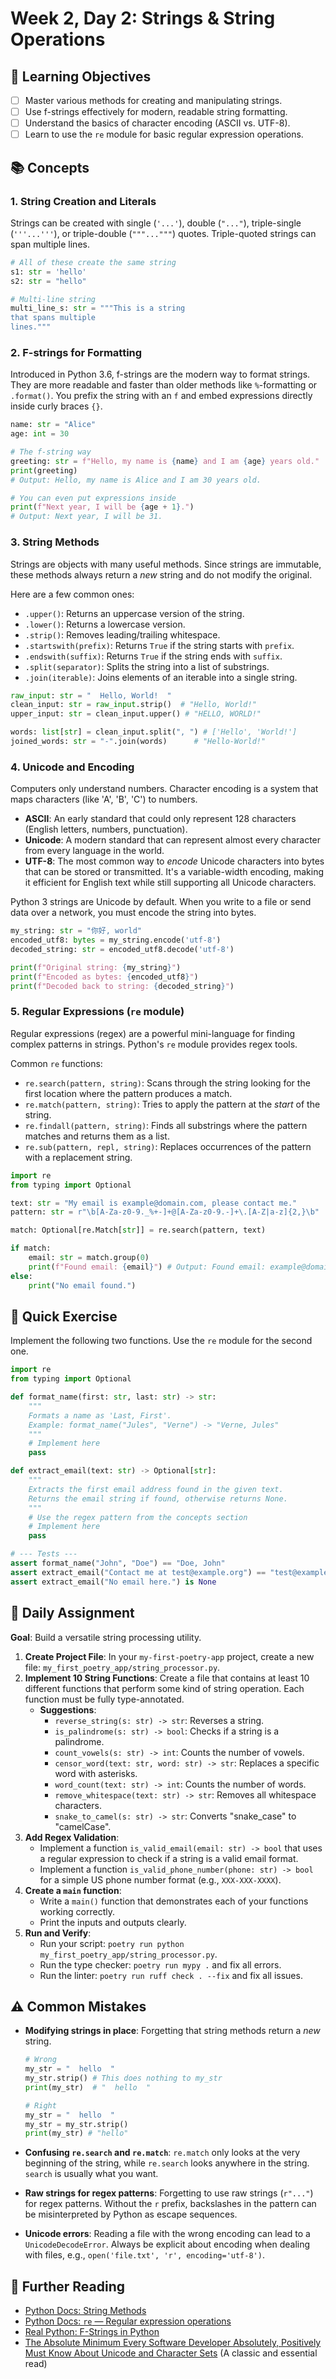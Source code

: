 # Week 2, Day 2: Strings & String Operations

## 🎯 Learning Objectives

- [ ] Master various methods for creating and manipulating strings.
- [ ] Use f-strings effectively for modern, readable string formatting.
- [ ] Understand the basics of character encoding (ASCII vs. UTF-8).
- [ ] Learn to use the `re` module for basic regular expression operations.

## 📚 Concepts

### 1. String Creation and Literals

Strings can be created with single (`'...'`), double (`"..."`), triple-single (`'''...'''`), or triple-double (`"""..."""`) quotes. Triple-quoted strings can span multiple lines.

```python
# All of these create the same string
s1: str = 'hello'
s2: str = "hello"

# Multi-line string
multi_line_s: str = """This is a string
that spans multiple
lines."""
```

### 2. F-strings for Formatting

Introduced in Python 3.6, f-strings are the modern way to format strings. They are more readable and faster than older methods like `%`-formatting or `.format()`. You prefix the string with an `f` and embed expressions directly inside curly braces `{}`.

```python
name: str = "Alice"
age: int = 30

# The f-string way
greeting: str = f"Hello, my name is {name} and I am {age} years old."
print(greeting)
# Output: Hello, my name is Alice and I am 30 years old.

# You can even put expressions inside
print(f"Next year, I will be {age + 1}.")
# Output: Next year, I will be 31.
```

### 3. String Methods

Strings are objects with many useful methods. Since strings are immutable, these methods always return a _new_ string and do not modify the original.

Here are a few common ones:

- `.upper()`: Returns an uppercase version of the string.
- `.lower()`: Returns a lowercase version.
- `.strip()`: Removes leading/trailing whitespace.
- `.startswith(prefix)`: Returns `True` if the string starts with `prefix`.
- `.endswith(suffix)`: Returns `True` if the string ends with `suffix`.
- `.split(separator)`: Splits the string into a list of substrings.
- `.join(iterable)`: Joins elements of an iterable into a single string.

```python
raw_input: str = "  Hello, World!  "
clean_input: str = raw_input.strip()  # "Hello, World!"
upper_input: str = clean_input.upper() # "HELLO, WORLD!"

words: list[str] = clean_input.split(", ") # ['Hello', 'World!']
joined_words: str = "-".join(words)      # "Hello-World!"
```

### 4. Unicode and Encoding

Computers only understand numbers. Character encoding is a system that maps characters (like 'A', 'B', 'C') to numbers.

- **ASCII**: An early standard that could only represent 128 characters (English letters, numbers, punctuation).
- **Unicode**: A modern standard that can represent almost every character from every language in the world.
- **UTF-8**: The most common way to _encode_ Unicode characters into bytes that can be stored or transmitted. It's a variable-width encoding, making it efficient for English text while still supporting all Unicode characters.

Python 3 strings are Unicode by default. When you write to a file or send data over a network, you must encode the string into bytes.

```python
my_string: str = "你好, world"
encoded_utf8: bytes = my_string.encode('utf-8')
decoded_string: str = encoded_utf8.decode('utf-8')

print(f"Original string: {my_string}")
print(f"Encoded as bytes: {encoded_utf8}")
print(f"Decoded back to string: {decoded_string}")
```

### 5. Regular Expressions (`re` module)

Regular expressions (regex) are a powerful mini-language for finding complex patterns in strings. Python's `re` module provides regex tools.

Common `re` functions:

- `re.search(pattern, string)`: Scans through the string looking for the first location where the pattern produces a match.
- `re.match(pattern, string)`: Tries to apply the pattern at the _start_ of the string.
- `re.findall(pattern, string)`: Finds all substrings where the pattern matches and returns them as a list.
- `re.sub(pattern, repl, string)`: Replaces occurrences of the pattern with a replacement string.

```python
import re
from typing import Optional

text: str = "My email is example@domain.com, please contact me."
pattern: str = r"\b[A-Za-z0-9._%+-]+@[A-Za-z0-9.-]+\.[A-Z|a-z]{2,}\b"

match: Optional[re.Match[str]] = re.search(pattern, text)

if match:
    email: str = match.group(0)
    print(f"Found email: {email}") # Output: Found email: example@domain.com
else:
    print("No email found.")
```

## 🔹 Quick Exercise

Implement the following two functions. Use the `re` module for the second one.

```python
import re
from typing import Optional

def format_name(first: str, last: str) -> str:
    """
    Formats a name as 'Last, First'.
    Example: format_name("Jules", "Verne") -> "Verne, Jules"
    """
    # Implement here
    pass

def extract_email(text: str) -> Optional[str]:
    """
    Extracts the first email address found in the given text.
    Returns the email string if found, otherwise returns None.
    """
    # Use the regex pattern from the concepts section
    # Implement here
    pass

# --- Tests ---
assert format_name("John", "Doe") == "Doe, John"
assert extract_email("Contact me at test@example.org") == "test@example.org"
assert extract_email("No email here.") is None
```

## 📝 Daily Assignment

**Goal**: Build a versatile string processing utility.

1.  **Create Project File**: In your `my-first-poetry-app` project, create a new file: `my_first_poetry_app/string_processor.py`.
2.  **Implement 10 String Functions**: Create a file that contains at least 10 different functions that perform some kind of string operation. Each function must be fully type-annotated.
    - **Suggestions**:
      - `reverse_string(s: str) -> str`: Reverses a string.
      - `is_palindrome(s: str) -> bool`: Checks if a string is a palindrome.
      - `count_vowels(s: str) -> int`: Counts the number of vowels.
      - `censor_word(text: str, word: str) -> str`: Replaces a specific word with asterisks.
      - `word_count(text: str) -> int`: Counts the number of words.
      - `remove_whitespace(text: str) -> str`: Removes all whitespace characters.
      - `snake_to_camel(s: str) -> str`: Converts "snake_case" to "camelCase".
3.  **Add Regex Validation**:
    - Implement a function `is_valid_email(email: str) -> bool` that uses a regular expression to check if a string is a valid email format.
    - Implement a function `is_valid_phone_number(phone: str) -> bool` for a simple US phone number format (e.g., `XXX-XXX-XXXX`).
4.  **Create a `main` function**:
    - Write a `main()` function that demonstrates each of your functions working correctly.
    - Print the inputs and outputs clearly.
5.  **Run and Verify**:
    - Run your script: `poetry run python my_first_poetry_app/string_processor.py`.
    - Run the type checker: `poetry run mypy .` and fix all errors.
    - Run the linter: `poetry run ruff check . --fix` and fix all issues.

## ⚠️ Common Mistakes

- **Modifying strings in place**: Forgetting that string methods return a _new_ string.

  ```python
  # Wrong
  my_str = "  hello  "
  my_str.strip() # This does nothing to my_str
  print(my_str)  # "  hello  "

  # Right
  my_str = "  hello  "
  my_str = my_str.strip()
  print(my_str) # "hello"
  ```

- **Confusing `re.search` and `re.match`**: `re.match` only looks at the very beginning of the string, while `re.search` looks anywhere in the string. `search` is usually what you want.
- **Raw strings for regex patterns**: Forgetting to use raw strings (`r"..."`) for regex patterns. Without the `r` prefix, backslashes in the pattern can be misinterpreted by Python as escape sequences.
- **Unicode errors**: Reading a file with the wrong encoding can lead to a `UnicodeDecodeError`. Always be explicit about encoding when dealing with files, e.g., `open('file.txt', 'r', encoding='utf-8')`.

## 📖 Further Reading

- [Python Docs: String Methods](https://docs.python.org/3/library/stdtypes.html#string-methods)
- [Python Docs: `re` — Regular expression operations](https://docs.python.org/3/library/re.html)
- [Real Python: F-Strings in Python](https://realpython.com/python-f-strings/)
- [The Absolute Minimum Every Software Developer Absolutely, Positively Must Know About Unicode and Character Sets](https://www.joelonsoftware.com/2003/10/08/the-absolute-minimum-every-software-developer-absolutely-positively-must-know-about-unicode-and-character-sets-no-excuses/) (A classic and essential read)
